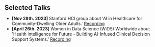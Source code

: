 <h2 id="talks" style="margin: 20px 0px 10px;">Selected Talks</h2>

<ul>
<li><strong>[Nov 29th. 2023]</strong> Stanford HCI group about 'AI in Healthcare for Community-Dwelling Older Adults.' <a href= "https://youtu.be/0BF63qKealI">Recording</a></li>

<li><strong>[April 26th. 2023]</strong> Women in Data Science (WiDS) Worldwide about 'Health Intelligence for Future - Building AI-Infused Clinical Decision Support Systems.' <a href= "https://www.youtube.com/watch?v=q34wMMXLwOA&ab_channel=WomeninDataScienceWorldwide">Recording</a></li>

</ul>
